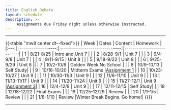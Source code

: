 ```yaml
---
title: English Debate
layout: schedule
description: >-
     Assignments due Friday night unless otherwise instructed.
---
```


---
{{<table "mw8 center dt--fixed">}}
| Week  |          Dates          |                 Content                  |             Homework      |             
|:---:|    :------------------:|             :-----------------------------:| :-------------------------:|
|  1 |  8/21-8/25           | Intro and Unit 7 |          |
|  2 |  8/28-9/1            | Unit 7  |          |
|  3 |  9/4-9/8             | Unit 7  |          |
|  4 |  9/11-9/15           | Unit 8  |          |
|  5 |  9/18-9/22           | Unit 8  |          |
|  6 |  9/25-9/29           | Unit 8  ||
|  7 |  10/2-10/6           | Golden Week No School |       |
|  8 |  10/9-10/13          | Self Study|          |
|  9 |  10/16-10/20         | Midterm Exams  |[Assignment 1](sks/fall2023/english-debate/assignment1/)       |
| 10 |  10/23-10/27         | Unit 9  | |
| 11 |  10/30-11/3          | Unit 9  |       |
| 12 |  11/6-11/10          | Unit 9  | |
| 13 |  11/13-11/17         | Unit 9  | |
| 14 |  11/20-11/24         | Unit 9 |             |
| 15 |  11/27-12/1          | Unit 9 |[Assignment 3](sks/fall2023/english-debate/assignment2)|
| 16 |  12/4-12/8           | Unit 9 |             |
| 17 |  12/11-12/15         | Self Study|            |
| 18 |  12/18-12/22         | Final Exams |              |
| 19 |  12/25-12/29         | Review |              |
| 20 |  1/1-1/5             | Review |      |
| 21 |  1/8-1/10            | Review |Winter Break Begins. Go home!|
{{</table>}}

---